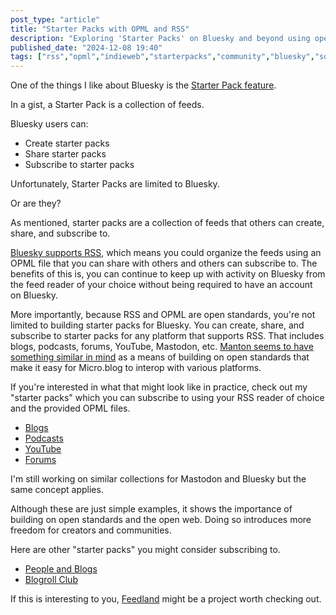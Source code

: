 ```yaml
---
post_type: "article" 
title: "Starter Packs with OPML and RSS"
description: "Exploring 'Starter Packs' on Bluesky and beyond using open standards like RSS and OPML"
published_date: "2024-12-08 19:40"
tags: ["rss","opml","indieweb","starterpacks","community","bluesky","socialmedia","openweb","protocols","openstandards","feedland"]
---
```


One of the things I like about Bluesky is the [Starter Pack feature](https://bsky.social/about/blog/06-26-2024-starter-packs). 

In a gist, a Starter Pack is a collection of feeds. 

Bluesky users can:

- Create starter packs
- Share starter packs
- Subscribe to starter packs

Unfortunately, Starter Packs are limited to Bluesky. 

Or are they? 

As mentioned, starter packs are a collection of feeds that others can create, share, and subscribe to. 

[Bluesky supports RSS](/responses/bluesky-rss-support/), which means you could organize the feeds using an OPML file that you can share with others and others can subscribe to. The benefits of this is, you can continue to keep up with activity on Bluesky from the feed reader of your choice without being required to have an account on Bluesky. 

More importantly, because RSS and OPML are open standards, you're not limited to building starter packs for Bluesky. You can create, share, and subscribe to starter packs for any platform that supports RSS. That includes blogs, podcasts, forums, YouTube, Mastodon, etc. [Manton seems to have something similar in mind](https://www.manton.org/2024/12/07/with-the-success.html) as a means of building on open standards that make it easy for Micro.blog to interop with various platforms. 

If you're interested in what that might look like in practice, check out my "starter packs" which you can subscribe to using your RSS reader of choice and the provided OPML files. 

- [Blogs](/collections/blogroll)
- [Podcasts](/collections/podroll)
- [YouTube](/collections/youtube)
- [Forums](/collections/forums)

I'm still working on similar collections for Mastodon and Bluesky but the same concept applies.  

Although these are just simple examples, it shows the importance of building on open standards and the open web. Doing so introduces more freedom for creators and communities. 

Here are other "starter packs" you might consider subscribing to. 

- [People and Blogs](https://www.thingelstad.com/2024/12/03/people-blogs-list.html)
- [Blogroll Club](https://blogroll.club/faq/)

If this is interesting to you, [Feedland](https://feedland.org/) might be a project worth checking out.  